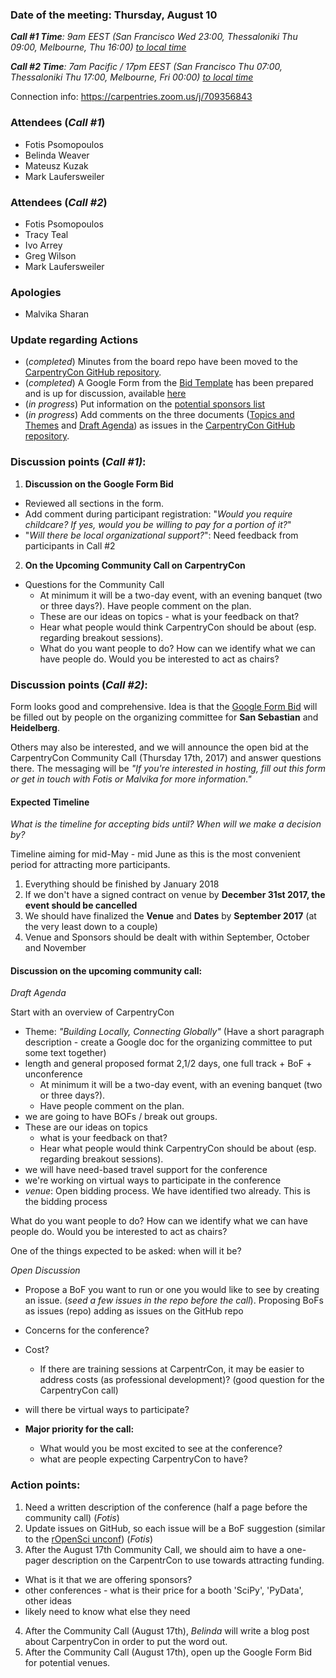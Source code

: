 ### Date of the meeting: Thursday, August 10
_**Call #1 Time**: 9am EEST (San Francisco Wed 23:00, Thessaloniki Thu 09:00, Melbourne, Thu 16:00)_
_[to local time](https://www.timeanddate.com/worldclock/fixedtime.html?msg=CarpentryCon&iso=20170810T09&p1=1428&ah=1)_

_**Call #2 Time**: 7am Pacific / 17pm EEST  (San Francisco Thu 07:00, Thessaloniki Thu 17:00, Melbourne, Fri 00:00)_
_[to local time](https://www.timeanddate.com/worldclock/fixedtime.html?msg=CarpentryCon&iso=20170810T17&p1=1428&ah=1)_

Connection info: https://carpentries.zoom.us/j/709356843

### Attendees (_Call #1_)
- Fotis Psomopoulos
- Belinda Weaver
- Mateusz Kuzak
- Mark Laufersweiler

### Attendees (_Call #2_)
- Fotis Psomopoulos
- Tracy Teal
- Ivo Arrey
- Greg Wilson
- Mark Laufersweiler

### Apologies
- Malvika Sharan


### Update regarding Actions
- (_completed_) Minutes from the board repo have been moved to the [CarpentryCon GitHub repository](https://github.com/carpentries/carpentrycon).
- (_completed_) A Google Form from the [Bid Template](https://github.com/carpentries/carpentrycon/blob/master/BidTemplate.md) has been prepared and is up for discussion, available [here](https://docs.google.com/forms/d/15MwQIucsR3H13QTNBmVHqUzlx201olldBNtxZV_ExsU/edit?usp=drive_web)
- (_in progress_) Put information on the [potential sponsors list](https://docs.google.com/spreadsheets/d/1JT7QHlHOirv0rRYcCGwRcDYuoJkBwrfaqqDvqJLxcSA/edit#gid=0)
- (_in progress_) Add comments on the three documents ([Topics and Themes](https://github.com/carpentries/carpentrycon/blob/master/TopicsThemes.md) and [Draft Agenda](https://github.com/carpentries/carpentrycon/blob/master/CarpentryConAgendaIdeas.md)) as issues in the [CarpentryCon GitHub repository](https://github.com/carpentries/carpentrycon).

### Discussion points (_Call #1)_:

1) __Discussion on the Google Form Bid__

* Reviewed all sections in the form.
* Add comment during participant registration: "_Would you require childcare? If yes, would you be willing to pay for a portion of it?_"
* "_Will there be local organizational support?_": Need feedback from participants in Call #2

2) __On the Upcoming Community Call on CarpentryCon__
* Questions for the Community Call
  - At minimum it will be a two-day event, with an evening banquet (two or three days?).  Have people comment on the plan.
  - These are our ideas on topics - what is your feedback on that?
  - Hear what people would think CarpentryCon should be about (esp. regarding breakout sessions).
  - What do you want people to do? How can we identify what we can have people do. Would you be interested to act as chairs?

### Discussion points (_Call #2)_:

Form looks good and comprehensive. Idea is that the [Google Form Bid](https://docs.google.com/forms/d/15MwQIucsR3H13QTNBmVHqUzlx201olldBNtxZV_ExsU/edit?usp=drive_web) will be filled out by people on the organizing committee for **San Sebastian** and **Heidelberg**.

Others may also be interested, and we will announce the open bid at the CarpentryCon Community Call (Thursday 17th, 2017) and answer questions there. The messaging will be _"If you're interested in hosting, fill out this form or get in touch with Fotis or Malvika for more information."_

#### Expected Timeline

_What is the timeline for accepting bids until?_
_When will we make a decision by?_

Timeline aiming for mid-May - mid June as this is the most convenient period for attracting more participants.
1. Everything should be finished by January 2018
2. If we don't have a signed contract on venue by **December 31st 2017, the event should be cancelled**
3. We should have finalized the **Venue** and **Dates** by **September 2017** (at the very least down to a couple)
4. Venue and Sponsors should be dealt with within September, October and November


#### Discussion on the upcoming community call:

_Draft Agenda_

Start with an overview of CarpentryCon
- Theme: _"Building Locally, Connecting Globally"_ (Have a short paragraph description - create a Google doc for the organizing committee to put some text together)
- length and general proposed format 2,1/2 days, one full track + BoF + unconference
  - At minimum it will be a two-day event, with an evening banquet (two or three days?).
  - Have people comment on the plan.
- we are going to have BOFs / break out groups.
- These are our ideas on topics
  - what is your feedback on that?
  - Hear what people would think CarpentryCon should be about (esp. regarding breakout sessions).
- we will have need-based travel support for the conference
- we're working on virtual ways to participate in the conference
- _venue_: Open bidding process. We have identified two already. This is the bidding process

What do you want people to do? How can we identify what we can have people do. Would you be interested to act as chairs?

One of the things expected to be asked: when will it be?

_Open Discussion_
- Propose a BoF you want to run or one you would like to see by creating an issue. (_seed a few issues in the repo before the call_). Proposing BoFs as issues (repo) adding as issues on the GitHub repo
- Concerns for the conference?
- Cost?
  - If there are training sessions at CarpentrCon, it may be easier to address costs (as professional development)? (good question for the CarpentryCon call)
- will there be virtual ways to participate?

- **Major priority for the call:**
  - What would you be most excited to see at the conference?
  - what are people expecting CarpentryCon to have?

### Action points:

1. Need a written description of the conference (half a page before the community call) (_Fotis_)
2. Update issues on GitHub, so each issue will be a BoF suggestion (similar to the [rOpenSci unconf](https://github.com/ropensci/unconf17/issues/)) (_Fotis_)
3. After the August 17th Community Call, we should aim to have a one-pager description on the CarpentrCon to use towards attracting funding.
  - What is it that we are offering sponsors?
  - other conferences - what is their price for a booth 'SciPy', 'PyData', other ideas
  - likely need to know what else they need
4. After the Community Call (August 17th), _Belinda_ will write a blog post about CarpentryCon in order to put the word out.
5. After the Community Call (August 17th), open up the Google Form Bid for potential venues.
